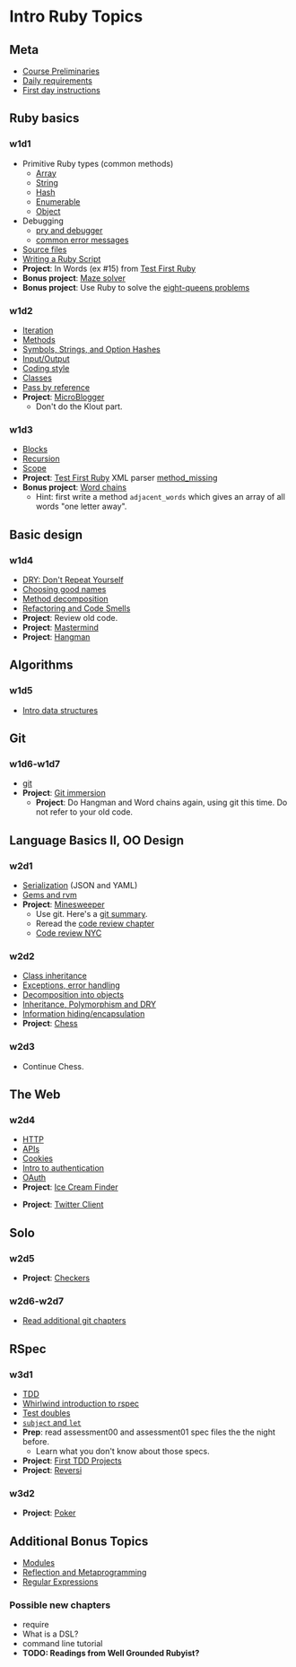 # Intro Ruby Topics
## Meta

+ [Course Preliminaries][course-preliminaries]
+ [Daily requirements][daily-requiements]
+ [First day instructions][first-day-instructions]

[course-preliminaries]: https://github.com/appacademy/meta/blob/master/course-preliminaries.md
[daily-requiements]: https://github.com/appacademy/meta/blob/master/daily-requirements.md
[first-day-instructions]: https://github.com/appacademy/meta/blob/master/first-day-instructions.md

## Ruby basics
### w1d1
+ Primitive Ruby types (common methods)
  + [Array][array]
  + [String][string]
  + [Hash][hash]
  + [Enumerable][enumerable]
  + [Object][object]
+ Debugging
  + [pry and debugger][pry-and-debugger]
  + [common error messages][common-error-messages]
+ [Source files][source-files]
+ [Writing a Ruby Script][writing-a-script]
+ **Project**: In Words (ex #15) from [Test First Ruby][test-first-ruby]
+ **Bonus project**: [Maze solver][maze-project]
+ **Bonus project**: Use Ruby to solve the
  [eight-queens problems][eight-queens]

[array]: https://github.com/appacademy/ruby-curriculum/blob/master/language-basics/data-structures/array.md
[string]: https://github.com/appacademy/ruby-curriculum/blob/master/language-basics/data-structures/string.md
[hash]: https://github.com/appacademy/ruby-curriculum/blob/master/language-basics/data-structures/hash.md
[enumerable]: https://github.com/appacademy/ruby-curriculum/blob/master/language-basics/data-structures/enumerable.md
[object]: https://github.com/appacademy/ruby-curriculum/blob/master/language-basics/data-structures/object.md
[pry-and-debugger]: https://github.com/appacademy/ruby-curriculum/blob/master/debugging/debugger.md
[common-error-messages]: https://github.com/appacademy/ruby-curriculum/blob/master/debugging/common-exceptions.md
[source-files]: ./language-basics/source-files.md
[writing-a-script]: ./language-basics/writing-a-script.md

[test-first-ruby]: https://github.com/alexch/learn_ruby
[maze-project]: https://github.com/appacademy/ruby-curriculum/blob/master/projects/maze-solver.md
[eight-queens]: http://en.wikipedia.org/wiki/Eight_queens_puzzle

### w1d2
+ [Iteration][iteration]
+ [Methods][methods]
+ [Symbols, Strings, and Option Hashes][symbols-and-strings]
+ [Input/Output][input-output]
+ [Coding style][coding-style]
+ [Classes][classes]
+ [Pass by reference][pass-by-reference]
+ **Project**: [MicroBlogger][microblogger]
  * Don't do the Klout part.

[iteration]: https://github.com/appacademy/ruby-curriculum/blob/master/language-basics/iteration.md
[methods]: https://github.com/appacademy/ruby-curriculum/blob/master/language-basics/methods.md
[symbols-and-strings]: https://github.com/appacademy/ruby-curriculum/blob/master/language-basics/symbols-and-strings.md
[input-output]: https://github.com/appacademy/ruby-curriculum/blob/master/language-basics/io.md
[coding-style]: https://github.com/appacademy/ruby-curriculum/blob/master/language-basics/coding-style.md
[classes]: https://github.com/appacademy/ruby-curriculum/blob/master/language-basics/classes.md
[pass-by-reference]: https://github.com/appacademy/ruby-curriculum/blob/master/language-basics/pass-by-reference.md

[microblogger]: http://tutorials.jumpstartlab.com/projects/microblogger.html

### w1d3
+ [Blocks][blocks]
+ [Recursion][recursion]
+ [Scope][scope]
+ **Project**: [Test First Ruby][test-first-ruby] XML parser   [method_missing][method_missing]
+ **Bonus project**: [Word chains][word-chains]
  + Hint: first write a method `adjacent_words` which gives an array
    of all words "one letter away".

[blocks]: https://github.com/appacademy/ruby-curriculum/blob/master/language-basics/blocks.md
[recursion]: https://github.com/appacademy/ruby-curriculum/blob/master/language-basics/recursion.md
[scope]: https://github.com/appacademy/ruby-curriculum/blob/master/language-basics/scope.md
[word-chains]:  http://www.rubyquiz.com/quiz44.html

[test-first-ruby]: https://github.com/alexch/learn_ruby
[method_missing]: https://github.com/appacademy/ruby-curriculum/blob/master/language-intermediate/reflection.md#method_missing

## Basic design
### w1d4
+ [DRY: Don't Repeat Yourself][dry]
+ [Choosing good names][naming]
+ [Method decomposition][method-decomposition]
+ [Refactoring and Code Smells][code-smells]
+ **Project**: Review old code.
+ **Project**: [Mastermind][mastermind]
+ **Project**: [Hangman][hangman]

[dry]: https://github.com/appacademy/ruby-curriculum/blob/master/basic-design/dry.md
[naming]: https://github.com/appacademy/ruby-curriculum/blob/master/basic-design/naming.md
[method-decomposition]: https://github.com/appacademy/ruby-curriculum/blob/master/basic-design/method-decomposition.md
[code-smells]: https://github.com/appacademy/ruby-curriculum/blob/master/basic-design/refactoring.md

[mastermind]: https://github.com/appacademy/ruby-curriculum/blob/master/projects/mastermind.md
[hangman]: https://github.com/appacademy/ruby-curriculum/blob/master/projects/hangman.md

## Algorithms
### w1d5
+ [Intro data structures][intro-data-structures]

[intro-data-structures]: https://github.com/appacademy/ruby-curriculum/blob/master/intro-algorithms.md

## Git
### w1d6-w1d7
+ [git](https://github.com/appacademy/ruby-curriculum/blob/master/git.md)
+ **Project**: [Git immersion](http://gitimmersion.com/)
  + **Project**: Do Hangman and Word chains again, using git this
  time. Do not refer to your old code.

## Language Basics II, OO Design
### w2d1
+ [Serialization](https://github.com/appacademy/ruby-curriculum/blob/master/language-basics/serialization.md) (JSON and YAML)
+ [Gems and rvm](https://github.com/appacademy/ruby-curriculum/blob/master/language-intermediate/gems-and-rvm.md)
+ **Project**: [Minesweeper][minesweeper]
    * Use git. Here's a [git summary][git-summary].
    * Reread the [code review chapter][code-review]
    * [Code review NYC][code-review-nyc]

[git-summary]: ./git-summary.md
[minesweeper]: https://github.com/appacademy/ruby-curriculum/blob/master/projects/minesweeper.md
[code-review]: https://github.com/appacademy/meta/blob/master/code-reviews.md
[code-review-nyc]: https://github.com/appacademy/meta/blob/master/code-reviews-nyc.md

### w2d2
+ [Class inheritance](https://github.com/appacademy/ruby-curriculum/blob/master/language-basics/inheritance.md)
+ [Exceptions, error handling](https://github.com/appacademy/ruby-curriculum/blob/master/language-basics/exceptions.md)
+ [Decomposition into objects](https://github.com/appacademy/ruby-curriculum/blob/master/oo-design/decomposition.md)
+ [Inheritance, Polymorphism and DRY](https://github.com/appacademy/ruby-curriculum/blob/master/oo-design/inheritance.md)
+ [Information hiding/encapsulation](https://github.com/appacademy/ruby-curriculum/blob/master/oo-design/hiding.md)
+ **Project**: [Chess](https://github.com/appacademy/ruby-curriculum/blob/master/projects/chess.md)

### w2d3
* Continue Chess.

## The Web
### w2d4
+ [HTTP](https://github.com/appacademy/ruby-curriculum/blob/master/the-web/http.md)
+ [APIs](https://github.com/appacademy/ruby-curriculum/blob/master/the-web/apis.md)
+ [Cookies](https://github.com/appacademy/ruby-curriculum/blob/master/the-web/cookies.md)
+ [Intro to authentication](https://github.com/appacademy/ruby-curriculum/blob/master/the-web/intro-auth.md)
+ [OAuth](https://github.com/appacademy/ruby-curriculum/blob/master/the-web/oauth.md)
+ **Project**: [Ice Cream Finder][ice-cream-finder]
* **Project**: [Twitter Client][twitter-client]

[ice-cream-finder]: https://github.com/appacademy/ruby-curriculum/blob/master/projects/ice-cream-finder.md
[twitter-client]: https://github.com/appacademy/ruby-curriculum/blob/master/projects/twitter-client.md

## Solo
### w2d5
* **Project**: [Checkers][checkers-project]

[checkers-project]: https://github.com/appacademy/ruby-curriculum/blob/master/projects/checkers.md

### w2d6-w2d7
+ [Read additional git chapters](https://github.com/appacademy/ruby-curriculum/blob/master/git.md)

## RSpec
### w3d1
+ [TDD](https://github.com/appacademy/ruby-curriculum/blob/master/rspec/intro-tdd.md)
+ [Whirlwind introduction to rspec](https://github.com/appacademy/ruby-curriculum/blob/master/rspec/intro-rspec.md)
+ [Test doubles](https://github.com/appacademy/ruby-curriculum/blob/master/rspec/test-doubles.md)
+ [`subject` and `let`][subject-and-let]
+ **Prep**: read assessment00 and assessment01 spec files the the
  night before.
    * Learn what you don't know about those specs.
+ **Project**: [First TDD Projects][first-tdd-projects]
+ **Project**: [Reversi][reversi-project]

[subject-and-let]: https://github.com/appacademy/ruby-curriculum/blob/master/rspec/subject-and-let.md
[first-tdd-projects]: https://github.com/appacademy/ruby-curriculum/blob/master/projects/first-tdd-projects.md
[reversi-project]:https://github.com/appacademy/ruby-curriculum/blob/master/projects/reversi.md

### w3d2
+ **Project**: [Poker][poker-project]

[poker-project]: https://github.com/appacademy/ruby-curriculum/blob/master/projects/poker.md

## Additional Bonus Topics
+ [Modules](https://github.com/appacademy/ruby-curriculum/blob/master/language-intermediate/modules.md)
+ [Reflection and Metaprogramming](https://github.com/appacademy/ruby-curriculum/blob/master/language-intermediate/reflection.md)
+ [Regular Expressions](https://github.com/appacademy/ruby-curriculum/blob/master/regex.md)

### Possible new chapters
* require
* What is a DSL?
* command line tutorial
* **TODO: Readings from Well Grounded Rubyist?**
